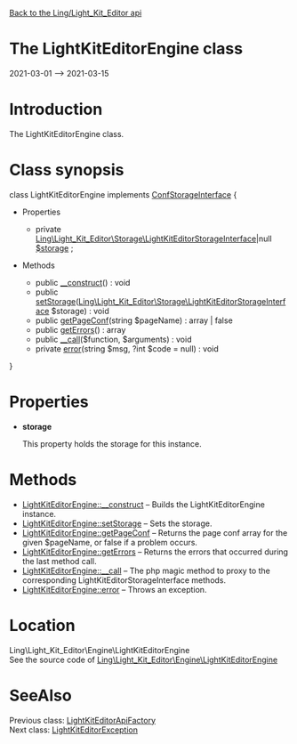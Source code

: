 [Back to the Ling/Light_Kit_Editor api](https://github.com/lingtalfi/Light_Kit_Editor/blob/master/doc/api/Ling/Light_Kit_Editor.md)



The LightKitEditorEngine class
================
2021-03-01 --> 2021-03-15






Introduction
============

The LightKitEditorEngine class.



Class synopsis
==============


class <span class="pl-k">LightKitEditorEngine</span> implements [ConfStorageInterface](https://github.com/lingtalfi/Kit/blob/master/doc/api/Ling/Kit/ConfStorage/ConfStorageInterface.md) {

- Properties
    - private [Ling\Light_Kit_Editor\Storage\LightKitEditorStorageInterface](https://github.com/lingtalfi/Light_Kit_Editor/blob/master/doc/api/Ling/Light_Kit_Editor/Storage/LightKitEditorStorageInterface.md)|null [$storage](#property-storage) ;

- Methods
    - public [__construct](https://github.com/lingtalfi/Light_Kit_Editor/blob/master/doc/api/Ling/Light_Kit_Editor/Engine/LightKitEditorEngine/__construct.md)() : void
    - public [setStorage](https://github.com/lingtalfi/Light_Kit_Editor/blob/master/doc/api/Ling/Light_Kit_Editor/Engine/LightKitEditorEngine/setStorage.md)([Ling\Light_Kit_Editor\Storage\LightKitEditorStorageInterface](https://github.com/lingtalfi/Light_Kit_Editor/blob/master/doc/api/Ling/Light_Kit_Editor/Storage/LightKitEditorStorageInterface.md) $storage) : void
    - public [getPageConf](https://github.com/lingtalfi/Light_Kit_Editor/blob/master/doc/api/Ling/Light_Kit_Editor/Engine/LightKitEditorEngine/getPageConf.md)(string $pageName) : array | false
    - public [getErrors](https://github.com/lingtalfi/Light_Kit_Editor/blob/master/doc/api/Ling/Light_Kit_Editor/Engine/LightKitEditorEngine/getErrors.md)() : array
    - public [__call](https://github.com/lingtalfi/Light_Kit_Editor/blob/master/doc/api/Ling/Light_Kit_Editor/Engine/LightKitEditorEngine/__call.md)($function, $arguments) : void
    - private [error](https://github.com/lingtalfi/Light_Kit_Editor/blob/master/doc/api/Ling/Light_Kit_Editor/Engine/LightKitEditorEngine/error.md)(string $msg, ?int $code = null) : void

}




Properties
=============

- <span id="property-storage"><b>storage</b></span>

    This property holds the storage for this instance.
    
    



Methods
==============

- [LightKitEditorEngine::__construct](https://github.com/lingtalfi/Light_Kit_Editor/blob/master/doc/api/Ling/Light_Kit_Editor/Engine/LightKitEditorEngine/__construct.md) &ndash; Builds the LightKitEditorEngine instance.
- [LightKitEditorEngine::setStorage](https://github.com/lingtalfi/Light_Kit_Editor/blob/master/doc/api/Ling/Light_Kit_Editor/Engine/LightKitEditorEngine/setStorage.md) &ndash; Sets the storage.
- [LightKitEditorEngine::getPageConf](https://github.com/lingtalfi/Light_Kit_Editor/blob/master/doc/api/Ling/Light_Kit_Editor/Engine/LightKitEditorEngine/getPageConf.md) &ndash; Returns the page conf array for the given $pageName, or false if a problem occurs.
- [LightKitEditorEngine::getErrors](https://github.com/lingtalfi/Light_Kit_Editor/blob/master/doc/api/Ling/Light_Kit_Editor/Engine/LightKitEditorEngine/getErrors.md) &ndash; Returns the errors that occurred during the last method call.
- [LightKitEditorEngine::__call](https://github.com/lingtalfi/Light_Kit_Editor/blob/master/doc/api/Ling/Light_Kit_Editor/Engine/LightKitEditorEngine/__call.md) &ndash; The php magic method to proxy to the corresponding LightKitEditorStorageInterface methods.
- [LightKitEditorEngine::error](https://github.com/lingtalfi/Light_Kit_Editor/blob/master/doc/api/Ling/Light_Kit_Editor/Engine/LightKitEditorEngine/error.md) &ndash; Throws an exception.





Location
=============
Ling\Light_Kit_Editor\Engine\LightKitEditorEngine<br>
See the source code of [Ling\Light_Kit_Editor\Engine\LightKitEditorEngine](https://github.com/lingtalfi/Light_Kit_Editor/blob/master/Engine/LightKitEditorEngine.php)



SeeAlso
==============
Previous class: [LightKitEditorApiFactory](https://github.com/lingtalfi/Light_Kit_Editor/blob/master/doc/api/Ling/Light_Kit_Editor/Api/Generated/LightKitEditorApiFactory.md)<br>Next class: [LightKitEditorException](https://github.com/lingtalfi/Light_Kit_Editor/blob/master/doc/api/Ling/Light_Kit_Editor/Exception/LightKitEditorException.md)<br>
